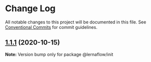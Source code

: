# Change Log

All notable changes to this project will be documented in this file.
See [Conventional Commits](https://conventionalcommits.org) for commit guidelines.

## [1.1.1](https://github.com/dushaobindoudou/lerna-flow/compare/v1.1.1-alpha.3...v1.1.1) (2020-10-15)

**Note:** Version bump only for package @lernaflow/init
